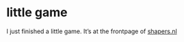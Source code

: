 <!--
  date: 2005-01-28
  modified: 2005-01-28
  slug: littlegame
  type: post
  categories: Flash, game, ActionScript
-->

# little game

<p>I just finished a little game. It&#8217;s at the frontpage of <a href="http://www.shapers.nl/" target="_blank">shapers.nl</a></p>
